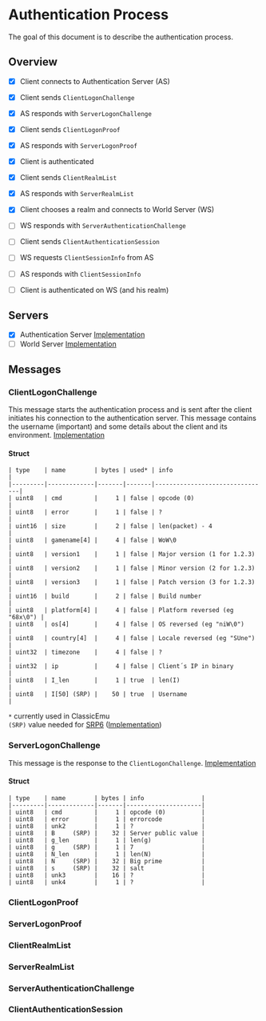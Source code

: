 # Authentication Process
The goal of this document is to describe the authentication process.

## Overview
- [x] Client connects to Authentication Server (AS)
- [x] Client sends `ClientLogonChallenge`
- [x] AS responds with `ServerLogonChallenge`
- [x] Client sends `ClientLogonProof`
- [x] AS responds with `ServerLogonProof`
- [x] Client is authenticated
- [x] Client sends `ClientRealmList`
- [x] AS responds with `ServerRealmList`
- [x] Client chooses a realm and connects to World Server (WS)
- [ ] WS responds with `ServerAuthenticationChallenge`
- [ ] Client sends `ClientAuthenticationSession`
- [ ] WS requests `ClientSessionInfo` from AS
- [ ] AS responds with `ClientSessionInfo`
- [ ] Client is authenticated on WS (and his realm)


## Servers
- [x] Authentication Server [Implementation](https://github.com/Speiser/ClassicEmu/blob/master/classicemu/auth/logonserver.py)
- [ ] World Server [Implementation](https://github.com/Speiser/ClassicEmu/blob/master/classicemu/world/worldserver.py)

## Messages
### ClientLogonChallenge
This message starts the authentication process and is sent after the client initiates his connection to the authentication server. This message contains the username (important) and some details about the client and its environment. [Implementation](https://github.com/Speiser/ClassicEmu/blob/master/classicemu/auth/clientlogonchallenge.py)

#### Struct
```
| type    | name        | bytes | used* | info                           |
|---------|-------------|-------|-------|--------------------------------|
| uint8   | cmd         |     1 | false | opcode (0)                     |
| uint8   | error       |     1 | false | ?                              |
| uint16  | size        |     2 | false | len(packet) - 4                |
| uint8   | gamename[4] |     4 | false | WoW\0                          |
| uint8   | version1    |     1 | false | Major version (1 for 1.2.3)    |
| uint8   | version2    |     1 | false | Minor version (2 for 1.2.3)    |
| uint8   | version3    |     1 | false | Patch version (3 for 1.2.3)    |
| uint16  | build       |     2 | false | Build number                   |
| uint8   | platform[4] |     4 | false | Platform reversed (eg "68x\0") |
| uint8   | os[4]       |     4 | false | OS reversed (eg "niW\0")       |
| uint8   | country[4]  |     4 | false | Locale reversed (eg "SUne")    |
| uint32  | timezone    |     4 | false | ?                              |
| uint32  | ip          |     4 | false | Client´s IP in binary          |
| uint8   | I_len       |     1 | true  | len(I)                         |
| uint8   | I[50] (SRP) |    50 | true  | Username                       |
```
`*` currently used in ClassicEmu  
`(SRP)` value needed for [SRP6](http://srp.stanford.edu/design.html) ([Implementation](https://github.com/Speiser/ClassicEmu/blob/master/classicemu/crypto/srp6.py))

### ServerLogonChallenge
This message is the response to the `ClientLogonChallenge`. [Implementation](https://github.com/Speiser/ClassicEmu/blob/master/classicemu/auth/serverlogonchallenge.py)

#### Struct
```
| type    | name        | bytes | info                |
|---------|-------------|-------|---------------------|
| uint8   | cmd         |     1 | opcode (0)          |
| uint8   | error       |     1 | errorcode           |
| uint8   | unk2        |     1 | ?                   |
| uint8   | B     (SRP) |    32 | Server public value |
| uint8   | g_len       |     1 | len(g)              |
| uint8   | g     (SRP) |     1 | 7                   |
| uint8   | N_len       |     1 | len(N)              |
| uint8   | N     (SRP) |    32 | Big prime           |
| uint8   | s     (SRP) |    32 | salt                |
| uint8   | unk3        |    16 | ?                   |
| uint8   | unk4        |     1 | ?                   |
```

### ClientLogonProof
### ServerLogonProof
### ClientRealmList
### ServerRealmList
### ServerAuthenticationChallenge
### ClientAuthenticationSession

